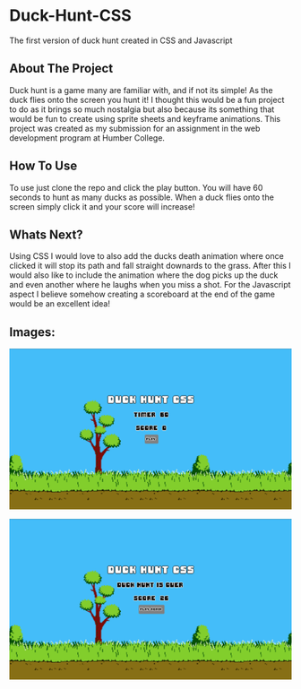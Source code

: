 # Duck-Hunt-CSS
The first version of duck hunt created in CSS and Javascript

## About The Project
Duck hunt is a game many are familiar with, and if not its simple! As the duck flies onto the screen you hunt it! I thought this would be a fun project to do as it brings so much nostalgia but also because its something that would be fun to create using sprite sheets and keyframe animations. This project was created as my submission for an assignment in the web development program at Humber College. 

## How To Use
To use just clone the repo and click the play button. You will have 60 seconds to hunt as many ducks as possible. When a duck flies onto the screen simply click it and your score will increase!

## Whats Next?
Using CSS I would love to also add the ducks death animation where once clicked it will stop its path and fall straight downards to the grass. After this I would also like to include the animation where the dog picks up the duck and even another where he laughs when you miss a shot. For the Javascript aspect I believe somehow creating a scoreboard at the end of the game would be an excellent idea! 

## Images:
![Duck Hunt CSS Start Page](/images/start.png "Duck Hunt CSS Start Page")


![Duck Hunt CSS End Page](/images/end.png "Duck Hunt CSS End Page")

